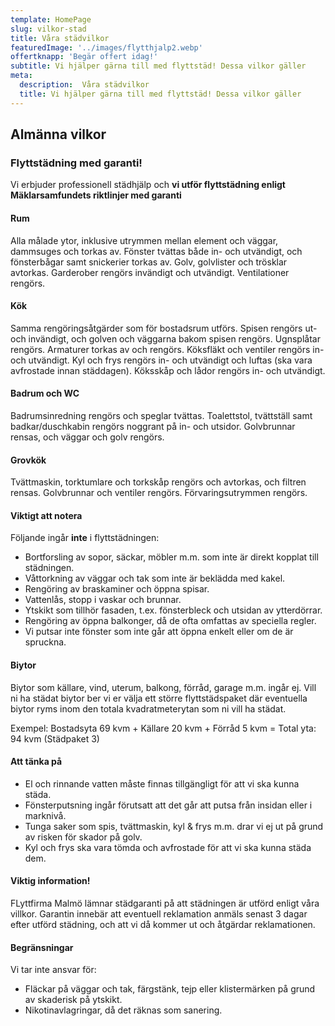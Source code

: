 ```yaml
---
template: HomePage
slug: vilkor-stad
title: Våra städvilkor
featuredImage: '../images/flytthjalp2.webp'
offertknapp: 'Begär offert idag!'
subtitle: Vi hjälper gärna till med flyttstäd! Dessa vilkor gäller
meta:
  description:  Våra städvilkor
  title: Vi hjälper gärna till med flyttstäd! Dessa vilkor gäller
---
```

## Almänna vilkor

### Flyttstädning med garanti!

Vi erbjuder professionell städhjälp och **vi utför flyttstädning enligt Mäklarsamfundets riktlinjer med garanti**

#### Rum

Alla målade ytor, inklusive utrymmen mellan element och väggar, dammsuges och torkas av.
Fönster tvättas både in- och utvändigt, och fönsterbågar samt snickerier torkas av.
Golv, golvlister och trösklar avtorkas.
Garderober rengörs invändigt och utvändigt.
Ventilationer rengörs.

#### Kök

Samma rengöringsåtgärder som för bostadsrum utförs.
Spisen rengörs ut- och invändigt, och golven och väggarna bakom spisen rengörs.
Ugnsplåtar rengörs.
Armaturer torkas av och rengörs.
Köksfläkt och ventiler rengörs in- och utvändigt.
Kyl och frys rengörs in- och utvändigt och luftas (ska vara avfrostade innan städdagen).
Köksskåp och lådor rengörs in- och utvändigt.

#### Badrum och WC

Badrumsinredning rengörs och speglar tvättas.
Toalettstol, tvättställ samt badkar/duschkabin rengörs noggrant på in- och utsidor.
Golvbrunnar rensas, och väggar och golv rengörs.

#### Grovkök

Tvättmaskin, torktumlare och torkskåp rengörs och avtorkas, och filtren rensas.
Golvbrunnar och ventiler rengörs.
Förvaringsutrymmen rengörs.

#### Viktigt att notera

Följande ingår **inte** i flyttstädningen:

- Bortforsling av sopor, säckar, möbler m.m. som inte är direkt kopplat till städningen.
- Våttorkning av väggar och tak som inte är beklädda med kakel.
- Rengöring av braskaminer och öppna spisar.
- Vattenlås, stopp i vaskar och brunnar.
- Ytskikt som tillhör fasaden, t.ex. fönsterbleck och utsidan av ytterdörrar.
- Rengöring av öppna balkonger, då de ofta omfattas av speciella regler.
- Vi putsar inte fönster som inte går att öppna enkelt eller om de är spruckna.

#### Biytor

Biytor som källare, vind, uterum, balkong, förråd, garage m.m. ingår ej. Vill ni ha städat biytor ber vi er välja ett större flyttstädspaket där eventuella biytor ryms inom den totala kvadratmeterytan som ni vill ha städat.

Exempel: Bostadsyta 69 kvm + Källare 20 kvm + Förråd 5 kvm = Total yta: 94 kvm (Städpaket 3)

#### Att tänka på

- El och rinnande vatten måste finnas tillgängligt för att vi ska kunna städa.
- Fönsterputsning ingår förutsatt att det går att putsa från insidan eller i marknivå.
- Tunga saker som spis, tvättmaskin, kyl & frys m.m. drar vi ej ut på grund av risken för skador på golv.
- Kyl och frys ska vara tömda och avfrostade för att vi ska kunna städa dem.

#### Viktig information!

FLyttfirma Malmö lämnar städgaranti på att städningen är utförd enligt våra villkor. Garantin innebär att eventuell reklamation anmäls senast 3 dagar efter utförd städning, och att vi då kommer ut och åtgärdar reklamationen.

#### Begränsningar

Vi tar inte ansvar för:

- Fläckar på väggar och tak, färgstänk, tejp eller klistermärken på grund av skaderisk på ytskikt.
- Nikotinavlagringar, då det räknas som sanering.